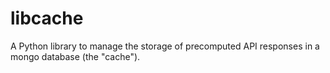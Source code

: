 # libcache

A Python library to manage the storage of precomputed API responses in a mongo database (the "cache").
